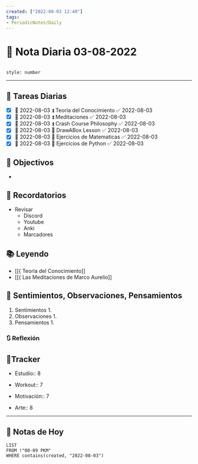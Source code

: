 ```yaml
---
created: ["2022-08-03 12:40"]
tags:
- PeriodicNotes/Daily
---
```


# 📅 Nota Diaria  03-08-2022
```toc

style: number

```

---
## 🔷 Tareas Diarias
- [x] 📅 2022-08-03 ⏫ Teoria del Conocimiento ✅ 2022-08-03
- [x] 📅 2022-08-03 ⏫ Meditaciones ✅ 2022-08-03
- [x] 📅 2022-08-03 ⏫ Crash Course Philosophy ✅ 2022-08-03
- [x] 📅 2022-08-03 🔼 DrawABox Lesson ✅ 2022-08-03
- [x] 📅 2022-08-03 🔽 Ejercicios de Matematicas ✅ 2022-08-03
- [x] 📅 2022-08-03 🔽 Ejercicios de Python ✅ 2022-08-03

## 🎯 Objectivos
- 
## 📕 Recordatorios
- Revisar
	- Discord
	- Youtube
	- Anki
	- Marcadores
## 📚 Leyendo
- [[{ Teoria del Conocimiento]]
- [[{ Las Meditaciones de Marco Aurelio]]
## 💬 Sentimientos, Observaciones, Pensamientos 
1. Sentimientos
	1. 
2. Observaciones
	1. 
3. Pensamientos
	1. 
### 🔃 Reflexión

## 🔷Tracker

- Estudio:: 8

- Workout:: 7

- Motivación:: 7

- Arte:: 8
---

## 📅 Notas de Hoy
```dataview
LIST 
FROM !"00-09 PKM" 
WHERE contains(created, "2022-08-03")
```